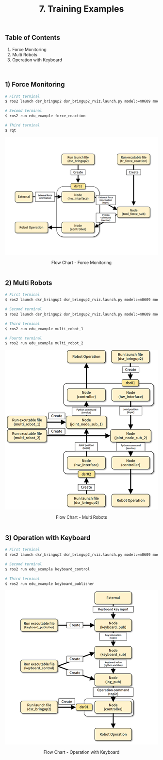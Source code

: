 # <center>7. Training Examples</center>







<br/>

## Table of Contents
1. Force Monitoring 
2. Multi Robots 
3. Operation with Keyboard






<br/>

## 1) Force Monitoring 

```bash
# First terminal
$ ros2 launch dsr_bringup2 dsr_bringup2_rviz.launch.py model:=m0609 mode:=real name:=dsr01 host:=192.168.137.100 
```
```bash
# Second terminal
$ ros2 run edu_example force_reaction
```
```bash
# Third terminal
$ rqt
```

![alt text](../image/7_1_chart.png)
<center>Flow Chart - Force Monitoring</center>






<br/>

## 2) Multi Robots 

```bash
# First terminal
$ ros2 launch dsr_bringup2 dsr_bringup2_rviz.launch.py model:=m0609 mode:=real name:=dsr01 host:=192.168.137.100 
```
```bash
# Second terminal
$ ros2 launch dsr_bringup2 dsr_bringup2_rviz.launch.py model:=m0609 mode:=real name:=dsr02 host:=192.168.127.99
```
```bash
# Third terminal
$ ros2 run edu_example multi_robot_1
```
```bash
# Fourth terminal
$ ros2 run edu_example multi_robot_2
```

![alt text](../image/7_2_chart.png)
<center>Flow Chart - Multi Robots </center>





<br/>

## 3) Operation with Keyboard

```bash
# First terminal
$ ros2 launch dsr_bringup2 dsr_bringup2_rviz.launch.py model:=m0609 mode:=real name:=dsr01 host:=192.168.137.100
```
```bash
# Second terminal
$ ros2 run edu_example keyboard_control 
```
```bash
# Third terminal
$ ros2 run edu_example keyboard_publisher 
```

![alt text](../image/7_3_chart.png)
<center>Flow Chart - Operation with Keyboard</center>
















